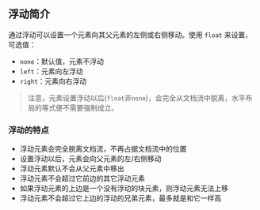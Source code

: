 ## 浮动简介

通过浮动可以设置一个元素向其父元素的左侧或右侧移动。使用 `float` 来设置，可选值：

- `none`：默认值，元素不浮动
- `left`：元素向左浮动
- `right`：元素向右浮动

> 注意，元素设置浮动以后(`float`非`none`)，会完全从文档流中脱离，水平布局的等式便不需要强制成立。

### 浮动的特点

- 浮动元素会完全脱离文档流，不再占据文档流中的位置
- 设置浮动以后，元素会向父元素的左/右侧移动
- 浮动元素默认不会从父元素中移出
- 浮动元素不会超过它前边的其它浮动元素
- 如果浮动元素的上边是一个没有浮动的块元素，则浮动元素无法上移
- 浮动元素不会超过它上边的浮动的兄弟元素，最多就是和它一样高

